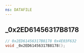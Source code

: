 ```yaml
---
ns: DATAFILE
---
```

## _0x2ED61456317B8178

```c
// 0x2ED61456317B8178 0x4E03F632
void _0x2ED61456317B8178();
```


